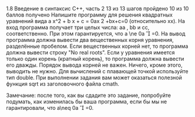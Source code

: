 1.8 Введение в синтаксис C++, часть 2
13 из 13 шагов пройдено
10 из 10 баллов  получено
Напишите программу для решения квадратных уравнений вида a x^2 + b x + c = 0ax 
2
 +bx+c=0 (относительно xx). На вход программа получает три целых числа: aa , bb и cc, соответственно. При этом гарантируется, что a \ne 0a

=0. На вывод программа должна вывести два вещественных корня уравнения, разделённые пробелом. Если вещественных корней нет, то программа должна вывести строку "No real roots". Если у уравнения имеется только один корень (кратный корень), то программа должна вывести его дважды. Порядок вывода корней не важен. Ничего, кроме этого, выводить не нужно. Для вычислений с плавающей точкой используйте тип double. При выполнении задания вам может оказаться полезной функция sqrt из заголовочного файла cmath.

Замечание: после того, как вы сдадите это задание, попробуйте подумать, как изменилась бы ваша программа, если бы мы не гарантировали, что a\neq 0a

=0.
